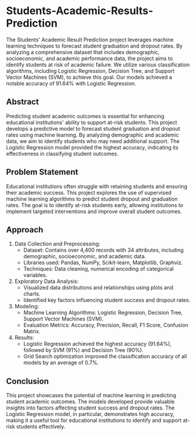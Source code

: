 # Students-Academic-Results-Prediction
The Students' Academic Result Prediction project leverages machine learning techniques to forecast student graduation and dropout rates. By analyzing a comprehensive dataset that includes demographic, socioeconomic, and academic performance data, the project aims to identify students at risk of academic failure. We utilize various classification algorithms, including Logistic Regression, Decision Tree, and Support Vector Machines (SVM), to achieve this goal. Our models achieved a notable accuracy of 91.64% with Logistic Regression.

## Abstract
Predicting student academic outcomes is essential for enhancing educational institutions' ability to support at-risk students. This project develops a predictive model to forecast student graduation and dropout rates using machine learning. By analyzing demographic and academic data, we aim to identify students who may need additional support. The Logistic Regression model provided the highest accuracy, indicating its effectiveness in classifying student outcomes.

## Problem Statement
Educational institutions often struggle with retaining students and ensuring their academic success. This project explores the use of supervised machine learning algorithms to predict student dropout and graduation rates. The goal is to identify at-risk students early, allowing institutions to implement targeted interventions and improve overall student outcomes.

## Approach
1. Data Collection and Preprocessing:
   * Dataset: Contains over 4,400 records with 34 attributes, including demographic, socioeconomic, and academic data.
   * Libraries used: Pandas, NumPy, Scikit-learn, Matplotlib, Graphviz.
   * Techniques: Data cleaning, numerical encoding of categorical variables.
2. Exploratory Data Analysis:
   * Visualized data distributions and relationships using plots and charts.
   * Identified key factors influencing student success and dropout rates.
3. Modeling:
   * Machine Learning Algorithms: Logistic Regression, Decision Tree, Support Vector Machines (SVM).
   * Evaluation Metrics: Accuracy, Precision, Recall, F1 Score, Confusion Matrix.
4. Results:
   * Logistic Regression achieved the highest accuracy (91.64%), followed by SVM (91%) and Decision Tree (90%).
   * Grid Search optimization improved the classification accuracy of all models by an average of 0.7%.

## Conclusion
This project showcases the potential of machine learning in predicting student academic outcomes. The models developed provide valuable insights into factors affecting student success and dropout rates. The Logistic Regression model, in particular, demonstrates high accuracy, making it a useful tool for educational institutions to identify and support at-risk students effectively.

